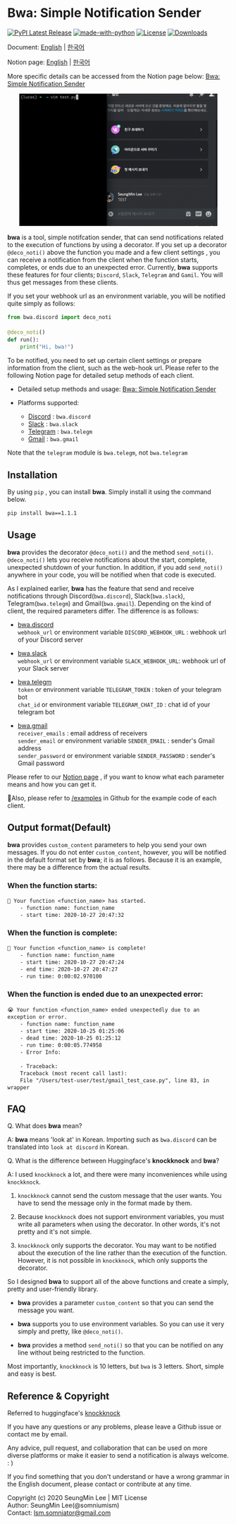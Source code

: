 # Bwa: Simple Notification Sender

[![PyPI Latest Release](https://img.shields.io/pypi/v/bwa.svg)](https://pypi.org/project/bwa/)
[![made-with-python](https://img.shields.io/badge/Made%20with-Python-red.svg)]()
[![License](https://img.shields.io/badge/Licence-MIT-blue.svg)](https://github.com/somniumism/bwa/blob/main/LICENSE)
[![Downloads](https://pepy.tech/badge/bwa)](https://pepy.tech/project/bwa)

Document: [English](https://github.com/somniumism/bwa) | [한국어](https://github.com/somniumism/bwa/blob/main/docs/README.kr.md)

Notion page: [English](https://www.notion.so/somniumis/Bwa-Simple-Notification-Sender-a9919a46f2d64d11baab60deb4e8de55) | [한국어](https://www.notion.so/somniumis/Bwa-Simple-Notification-Sender-0146f53d2f3f4807b029bdf6f7bfd7a9)

More specific details can be accessed from the Notion page below: [Bwa: Simple Notification Sender](https://www.notion.so/somniumis/Bwa-Simple-Notification-Sender-a9919a46f2d64d11baab60deb4e8de55)

<p align="center">
    <img src="../docs/example.gif" width="450" height="300"/>  
</p>

**bwa** is a tool, simple notifcation sender, that can send notifications related to the execution of functions by using a decorator. If you set up a decorator `@deco_noti()` above the function you made and a few client settings , you can receive a notification from the client when the function starts, completes, or ends due to an unexpected error. Currently, **bwa** supports these features for four clients; `Discord`, `Slack`, `Telegram` and `Gamil`. You will thus get messages from these clients.

If you set your webhook url as an environment variable, you will be notified quite simply as follows:

```python
from bwa.discord import deco_noti

@deco_noti()
def run():
    print("Hi, bwa!")
```
To be notified, you need to set up certain client settings or prepare information from the client, such as the web-hook url. Please refer to the following Notion page for detailed setup methods of each client.

- Detailed setup methods and usage: [Bwa: Simple Notification Sender](https://www.notion.so/somniumis/Bwa-Simple-Notification-Sender-a9919a46f2d64d11baab60deb4e8de55)

- Platforms supported:  
    - [Discord](https://www.notion.so/somniumis/Discord-231544b268b64a42b3d084d1aa3c3d96) : `bwa.discord`
    - [Slack](https://www.notion.so/somniumis/Slack-5633bf0e13ab4e499e2b2c677852dbbf) : `bwa.slack`
    - [Telegram](https://www.notion.so/somniumis/Telegram-888407c4770a4b5a806a9c7c65e45250) : `bwa.telegm`
    - [Gmail](https://www.notion.so/somniumis/Gmail-197fc3dcf2f74c9dba651afb19267747) : `bwa.gmail`

Note that the `telegram` module is `bwa.telegm`, not `bwa.telegram`

## Installation

By using `pip` , you can install **bwa**. Simply install it using the command below.

```bash
pip install bwa==1.1.1
```

## Usage

**bwa** provides the decorator `@deco_noti()` and the method `send_noti()`. `@deco_noti()` lets you receive notifications about the start, complete, unexpected shutdown of your function. In addition, if you add `send_noti()` anywhere in your code, you will be notified when that code is executed.

As I explained earlier, **bwa** has the feature that send and receive notifications through Discord(`bwa.discord`), Slack(`bwa.slack`), Telegram(`bwa.telegm`) and Gmail(`bwa.gmail`). Depending on the kind of client, the required parameters differ. The difference is as follows:

- [bwa.discord](https://www.notion.so/somniumis/Discord-231544b268b64a42b3d084d1aa3c3d96#f3fe6caaaaf8441a829e1bfbd577ba0c)  
    `webhook_url` or environment variable `DISCORD_WEBHOOK_URL` : webhook url of your Discord server 
    
- [bwa.slack](https://www.notion.so/somniumis/Slack-5633bf0e13ab4e499e2b2c677852dbbf#6d2f20e33fc74b728813b0ddcb63ba69)  
    `webhook_url` or environment variable `SLACK_WEBHOOK_URL`: webhook url of your Slack server 

- [bwa.telegm](https://www.notion.so/somniumis/Telegram-888407c4770a4b5a806a9c7c65e45250#2b2295b99afb4489b24a6775dc23e0e4)  
    `token` or environment variable `TELEGRAM_TOKEN` : token of your telegram bot  
    `chat_id` or environment variable `TELEGRAM_CHAT_ID` : chat id of your telegram bot  

- [bwa.gmail](https://www.notion.so/somniumis/Gmail-197fc3dcf2f74c9dba651afb19267747#58e9db16a1544a9484a88d2d5857c5ba)  
    `receiver_emails` : email address of receivers  
    `sender_email` or environment variable `SENDER_EMAIL` : sender's Gmail address  
    `sender_password` or environment variable `SENDER_PASSWORD` : sender's Gmail password

Please refer to our [Notion page](https://www.notion.so/somniumis/Bwa-Simple-Notification-Sender-a9919a46f2d64d11baab60deb4e8de55) , if you want to know what each parameter means and how you can get it.

Also, please refer to [/examples](https://github.com/somniumism/bwa/tree/main/examples) in Github for the example code of each client.

## Output format(Default)

**bwa** provides `custom_content` parameters to help you send your own messages. If you do not enter `custom_content`, however, you will be notified in the default format set by **bwa**; it is as follows. Because it is an example, there may be a difference from the actual results.

### When the function starts:

```
🏃 Your function <function_name> has started.
    - function name: function_name
    - start time: 2020-10-27 20:47:32
```

### When the function is complete:

```
🎉 Your function <function_name> is complete!
    - function name: function_name
    - start time: 2020-10-27 20:47:24
    - end time: 2020-10-27 20:47:27
    - run time: 0:00:02.970100
```

### When the function is ended due to an unexpected error:

```
😭 Your function <function_name> ended unexpectedly due to an exception or error.
    - function name: function_name
    - start time: 2020-10-25 01:25:06
    - dead time: 2020-10-25 01:25:12
    - run time: 0:00:05.774958
    - Error Info:

    - Traceback:
    Traceback (most recent call last):
    File "/Users/test-user/test/gmail_test_case.py", line 83, in wrapper
```

## FAQ

Q. What does **bwa** mean?

A: **bwa** means 'look at' in Korean.
Importing such as `bwa.discord` can be translated into `look at discord` in Korean.


Q. What is the difference between Huggingface's **knockknock** and **bwa**?

A: I used `knockknock` a lot, and there were many inconveniences while using `knockknock`.

1. `knockknock` cannot send the custom message that the user wants. You have to send the message only in the format made by them.

2. Because `knockknock` does not support environment variables, you must write all parameters when using the decorator. In other words, it's not pretty and it's not simple.

3. `knockknock` only supports the decorator. You may want to be notified about the execution of the line rather than the execution of the function. However, it is not possible in `knockknock`, which only supports the decorator.

So I designed **bwa** to support all of the above functions and create a simply, pretty and user-friendly library.

- **bwa** provides a parameter `custom_content` so that you can send the message you want.

- **bwa** supports you to use environment variables. So you can use it very simply and pretty, like `@deco_noti()`.

- **bwa** provides a method `send_noti()` so that you can be notified on any line without being restricted to the function.

Most importantly, `knockknock` is 10 letters, but `bwa` is 3 letters. Short, simple and easy is best.

## Reference & Copyright

Referred to huggingface's [knockknock](https://github.com/huggingface/knockknock)

If you have any questions or any problems, please leave a Github issue or contact me by email.

Any advice, pull request, and collaboration that can be used on more diverse platforms or make it easier to send a notification is always welcome. : )

If you find something that you don't understand or have a wrong grammar in the English document, please contact or contribute at any time.

Copyright (c) 2020 SeungMin Lee | MIT License  
Author: SeungMin Lee(@somniumism)  
Contact: lsm.somniator@gmail.com

